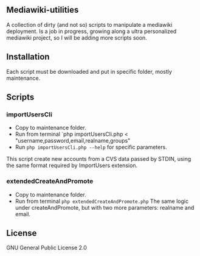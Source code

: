 ## Mediawiki-utilities

A collection of dirty (and not so) scripts to manipulate a mediawiki deployment.
Is a job in progress, growing along a ultra personalized mediawiki project, so I will be adding more scripts soon.

## Installation

Each script must be downloaded and put in specific folder, mostly maintenance.

## Scripts
### importUsersCli
* Copy to maintenance folder. 
* Run from terminal `php importUsersCli.php < "username,password,email,realname,groups"
* Run `php importUsersCli.php --help` for specific parameters.

This script create new accounts from a CVS data passed by STDIN, using the same format required by ImportUsers extension.

### extendedCreateAndPromote
* Copy to maintenance folder.
* Run from terminal `php extendedCreateAndPromote.php`
The same logic under createAndPromote, but with two more parameters: realname and email.
## License

GNU General Public License 2.0
